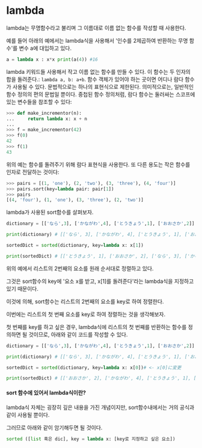 # lambda

lambda는 무명함수라고 불리며 그 이름대로 이름 없는 함수를 작성할 때 사용한다.

예를 들어 아래의 예에서는 lambda식을 사용해서 '인수를 2제곱하여 반환하는 무명 함수'를 변수 a에 대입하고 있다.

```python
a = lambda x : x*x print(a(4)) #16
```





lambda 키워드들 사용해서 작고 이름 없는 함수를 만들 수 있다. 이 함수는 두 인자의 합을 돌려준다.: `lambda a, b: a+b`. 함수 객체가 있어야 하는 곳이면 어디나 람다 함수가 사용될 수 있다. 문법적으로는 하나의 표현식으로 제한된다. 의미적으로는, 일반적인 함수 정의의 편의 문법일 뿐이다. 중첩된 함수 정의처럼, 람다 함수는 둘러싸는 스코프에 있는 변수들을 참조할 수 있다:

```python
>>> def make_incrementor(n):
...     return lambda x: x + n
...
>>> f = make_incrementor(42)
>>> f(0)
42
>>> f(1)
43
```

위의 예는 함수를 돌려주기 위해 람다 표현식을 사용한다. 또 다른 용도는 작은 함수를 인자로 전달하는 것이다:

```python
>>> pairs = [(1, 'one'), (2, 'two'), (3, 'three'), (4, 'four')]
>>> pairs.sort(key=lambda pair: pair[1])
>>> pairs
[(4, 'four'), (1, 'one'), (3, 'three'), (2, 'two')]
```





lambda가 사용된 sort함수를 살펴보자.

```python
dictionary = [['なら',3], ['かながわ',4], ['とうきょう',1], ['おおさか',2]]

print(dictionary) # [['なら', 3], ['かながわ', 4], ['とうきょう', 1], ['おおさか', 2]]

sortedDict = sorted(dictionary, key=lambda x: x[1])

print(sortedDict) # [['とうきょう', 1], ['おおさか', 2], ['なら', 3], ['かながわ', 4]]
```

위의 예에서 리스트의 2번째의 요소를 원래 순서대로 정렬하고 있다.

그것은 sort함수의 key에 '요소 x를 받고, x[1]를 돌려준다'라는 lambda식을 지정하고 있기 때문이다.

이것에 의해, sort함수는 리스트의 2번째의 요소를 key로 하여 정렬한다. 

이번에는 리스트의 첫 번째 요소를 key로 하여 정렬하는 것을 생각해보자.

첫 번째를 key를 하고 싶은 경우, lambda식에 리스트의 첫 번째를 반환하는 함수를 정의하면 될 것이므로, 아래와 같이 코드를 작성할 수 있다.

```python
dictionary = [['なら',3], ['かながわ',4], ['とうきょう',1], ['おおさか',2]]

print(dictionary) # [['なら', 3], ['かながわ', 4], ['とうきょう', 1], ['おおさか', 2]]

sortedDict = sorted(dictionary, key=lambda x: x[0])# <- x[0]に変更

print(sortedDict) # [['おおさか', 2], ['かながわ', 4], ['とうきょう', 1], ['なら', 3]]
```



#### sort 함수에 있어서 lambda식이란?

lambda식 자체는 굉장히 깊은 내용을 가진 개념이지만, sort함수내에서는 거의 공식과 같이 사용될 뿐이다.

그러므로 아래와 같이 암기해두면 될 것이다.

```python
sorted ([list 혹은 dic], key = lambda x: [key로 지정하고 싶은 요소])
```


